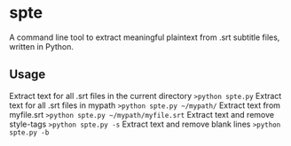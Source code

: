 # spte
A command line tool to extract meaningful plaintext from .srt subtitle files, written in Python.

## Usage
Extract text for all .srt files in the current directory
```>python spte.py```
Extract text for all .srt files in mypath
```>python spte.py ~/mypath/```
Extract text from myfile.srt
```>python spte.py ~/mypath/myfile.srt```
Extract text and remove style-tags
```>python spte.py -s```
Extract text and remove blank lines
```>python spte.py -b```
